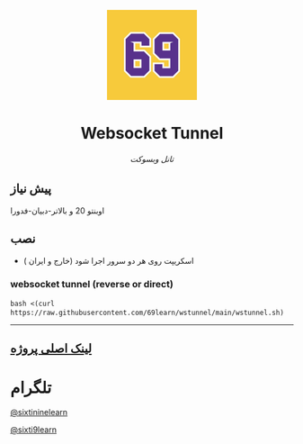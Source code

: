 <p align="center">
<picture>
<img width="160" height="160"  alt="XPanel" src="https://github.com/ahmteam/waterwall/blob/main/src/logo.jpg">
</picture>
  </p> 
<p align="center">
<h1 align="center"/>Websocket Tunnel</h1>
<h6 align="center"> تانل وبسوکت <h6>
</p>

## پیش نیاز

اوبنتو 20 و بالاتر-دبیان-فدورا


## نصب

- اسکریپت روی هر دو سرور اجرا شود (خارج و ایران )



### websocket tunnel (reverse or direct)


```
bash <(curl https://raw.githubusercontent.com/69learn/wstunnel/main/wstunnel.sh)

```




---

[لینک اصلی پروژه](https://github.com/erebe/wstunnel)
---













# تلگرام

[@sixtininelearn](https://t.me/sixtininelearn)

[@sixti9learn](https://t.me/sixti9learn)





  </p> 




